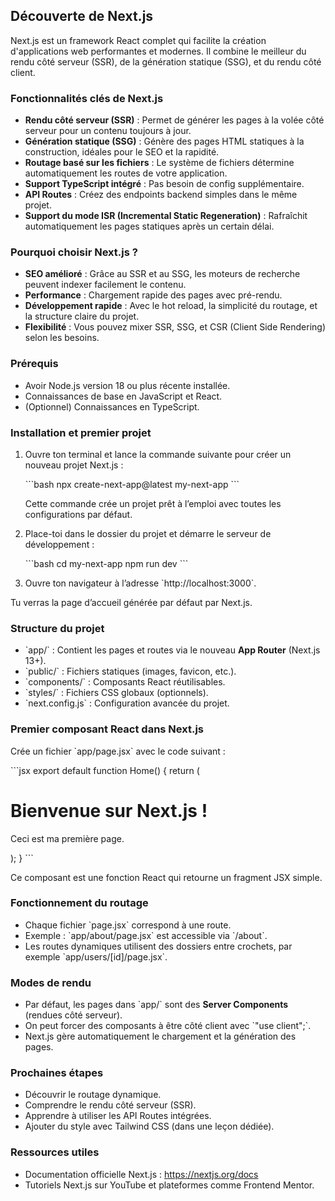 ## Découverte de Next.js

Next.js est un framework React complet qui facilite la création d'applications web performantes et modernes. Il combine le meilleur du rendu côté serveur (SSR), de la génération statique (SSG), et du rendu côté client.

### Fonctionnalités clés de Next.js

- **Rendu côté serveur (SSR)** : Permet de générer les pages à la volée côté serveur pour un contenu toujours à jour.
- **Génération statique (SSG)** : Génère des pages HTML statiques à la construction, idéales pour le SEO et la rapidité.
- **Routage basé sur les fichiers** : Le système de fichiers détermine automatiquement les routes de votre application.
- **Support TypeScript intégré** : Pas besoin de config supplémentaire.
- **API Routes** : Créez des endpoints backend simples dans le même projet.
- **Support du mode ISR (Incremental Static Regeneration)** : Rafraîchit automatiquement les pages statiques après un certain délai.

### Pourquoi choisir Next.js ?

- **SEO amélioré** : Grâce au SSR et au SSG, les moteurs de recherche peuvent indexer facilement le contenu.
- **Performance** : Chargement rapide des pages avec pré-rendu.
- **Développement rapide** : Avec le hot reload, la simplicité du routage, et la structure claire du projet.
- **Flexibilité** : Vous pouvez mixer SSR, SSG, et CSR (Client Side Rendering) selon les besoins.

### Prérequis

- Avoir Node.js version 18 ou plus récente installée.
- Connaissances de base en JavaScript et React.
- (Optionnel) Connaissances en TypeScript.

### Installation et premier projet

1. Ouvre ton terminal et lance la commande suivante pour créer un nouveau projet Next.js :

   \`\`\`bash
   npx create-next-app@latest my-next-app
   \`\`\`

   Cette commande crée un projet prêt à l’emploi avec toutes les configurations par défaut.

2. Place-toi dans le dossier du projet et démarre le serveur de développement :

   \`\`\`bash
   cd my-next-app
   npm run dev
   \`\`\`

3. Ouvre ton navigateur à l’adresse \`http://localhost:3000\`.

Tu verras la page d’accueil générée par défaut par Next.js.

### Structure du projet

- \`app/\` : Contient les pages et routes via le nouveau **App Router** (Next.js 13+).
- \`public/\` : Fichiers statiques (images, favicon, etc.).
- \`components/\` : Composants React réutilisables.
- \`styles/\` : Fichiers CSS globaux (optionnels).
- \`next.config.js\` : Configuration avancée du projet.

### Premier composant React dans Next.js

Crée un fichier \`app/page.jsx\` avec le code suivant :

\`\`\`jsx
export default function Home() {
  return (
    <div>
      <h1>Bienvenue sur Next.js !</h1>
      <p>Ceci est ma première page.</p>
    </div>
  );
}
\`\`\`

Ce composant est une fonction React qui retourne un fragment JSX simple.

### Fonctionnement du routage

- Chaque fichier \`page.jsx\` correspond à une route.
- Exemple : \`app/about/page.jsx\` est accessible via \`/about\`.
- Les routes dynamiques utilisent des dossiers entre crochets, par exemple \`app/users/[id]/page.jsx\`.

### Modes de rendu

- Par défaut, les pages dans \`app/\` sont des **Server Components** (rendues côté serveur).
- On peut forcer des composants à être côté client avec \`"use client";\`.
- Next.js gère automatiquement le chargement et la génération des pages.

### Prochaines étapes

- Découvrir le routage dynamique.
- Comprendre le rendu côté serveur (SSR).
- Apprendre à utiliser les API Routes intégrées.
- Ajouter du style avec Tailwind CSS (dans une leçon dédiée).

### Ressources utiles

- Documentation officielle Next.js : https://nextjs.org/docs
- Tutoriels Next.js sur YouTube et plateformes comme Frontend Mentor.
        